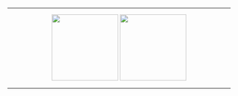 <hr>
<div align="center">
  <img height="150em" src="https://github-readme-stats.vercel.app/api?username=gabscrobson&show_icons=true&theme=dark&include_all_commits=true&count_private=true"/>
  <img height="150em" src="https://github-readme-stats.vercel.app/api/top-langs/?username=gabscrobson&layout=compact&langs_count=7&theme=dark"/>
</div>
<hr>
